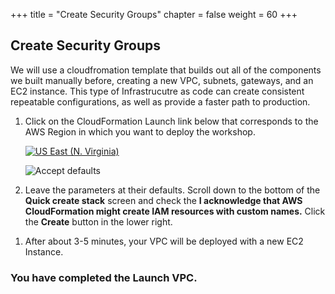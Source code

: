 +++
title = "Create Security Groups"
chapter = false
weight = 60
+++

## Create Security Groups

We will use a cloudfromation template that builds out all of the components we built manually before, creating a new VPC, subnets, gateways, and an EC2 instance. This type of Infrastrucutre as code can create consistent repeatable configurations, as well as provide a faster path to production.

1. Click on the CloudFormation Launch link below that corresponds to the AWS Region in which you want to deploy the workshop.

   [![US East (N. Virginia)](https://samdengler.github.io/cloudformation-launch-stack-button-svg/images/us-east-1.svg)](https://console.aws.amazon.com/cloudformation/home?region=us-east-1#/stacks/create/review?stackName=myvpc2&templateURL=https://s3.amazonaws.com/{{<codebucket>}}/networkingdemos-vpcintro.yml&param_AvailabilityZoneA=us-east-1a&param_AvailabilityZoneB=us-east-1b&param_VPCCIDR=10.65.0.0/16)

   ![Accept defaults](/images/2ndvpc-ack.png)

1. Leave the parameters at their defaults. Scroll down to the bottom of the **Quick create stack** screen and check the **I acknowledge that AWS CloudFormation might create IAM resources with custom names.** Click the **Create** button in the lower right.

1) After about 3-5 minutes, your VPC will be deployed with a new EC2 Instance.

### You have completed the Launch VPC.
